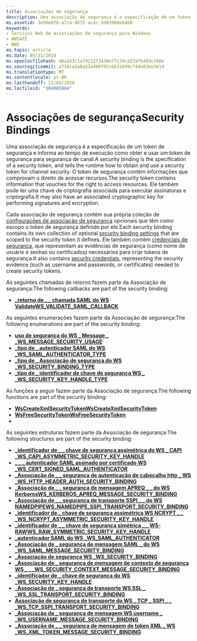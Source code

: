 ```yaml
---
title: Associações de segurança
description: Uma associação de segurança é a especificação de um token de segurança e informa ao tempo de execução como obter e usar um token de segurança para segurança de canal.
ms.assetid: 3e50e0fb-a7ca-4615-ac4c-5d93988e6460
keywords:
- Serviços Web de associações de segurança para Windows
- WWSAPI
- WWS
ms.topic: article
ms.date: 05/31/2018
ms.openlocfilehash: d8a263c1a79212f3438e77c3dca519f6493cf40e
ms.sourcegitcommit: a716ca2a6a22a400f02c6b31699cf4da83ee3619
ms.translationtype: MT
ms.contentlocale: pt-BR
ms.lasthandoff: 11/04/2020
ms.locfileid: "104085004"
---
```

# <a name="security-bindings"></a><span data-ttu-id="8fc95-106">Associações de segurança</span><span class="sxs-lookup"><span data-stu-id="8fc95-106">Security Bindings</span></span>

<span data-ttu-id="8fc95-107">Uma associação de segurança é a especificação de um token de segurança e informa ao tempo de execução como obter e usar um token de segurança para segurança de canal.</span><span class="sxs-lookup"><span data-stu-id="8fc95-107">A security binding is the specification of a security token, and tells the runtime how to obtain and use a security token for channel security.</span></span> <span data-ttu-id="8fc95-108">O token de segurança contém informações que comprovam o direito de acessar recursos.</span><span class="sxs-lookup"><span data-stu-id="8fc95-108">The security token contains information that vouches for the right to access resources.</span></span> <span data-ttu-id="8fc95-109">Ele também pode ter uma chave de criptografia associada para executar assinaturas e criptografia.</span><span class="sxs-lookup"><span data-stu-id="8fc95-109">It may also have an associated cryptographic key for performing signatures and encryption.</span></span>


<span data-ttu-id="8fc95-110">Cada associação de segurança contém sua própria coleção de [configurações de associação de segurança](security-binding-settings.md) opcionais que têm como escopo o token de segurança definido por ele.</span><span class="sxs-lookup"><span data-stu-id="8fc95-110">Each security binding contains its own collection of optional [security binding settings](security-binding-settings.md) that are scoped to the security token it defines.</span></span> <span data-ttu-id="8fc95-111">Ele também contém [credenciais de segurança](security-credentials.md), que representam as evidências de segurança (como nome de usuário e senhas ou certificados) necessários para criar tokens de segurança.</span><span class="sxs-lookup"><span data-stu-id="8fc95-111">It also contains [security credentials](security-credentials.md), representing the security evidence (such as username and passwords, or certificates) needed to create security tokens.</span></span>

<span data-ttu-id="8fc95-112">As seguintes chamadas de retorno fazem parte da Associação de segurança:</span><span class="sxs-lookup"><span data-stu-id="8fc95-112">The following callbacks are part of the security binding:</span></span>

-   [<span data-ttu-id="8fc95-113">**\_retorno de \_ \_ chamada SAML do WS Validate**</span><span class="sxs-lookup"><span data-stu-id="8fc95-113">**WS\_VALIDATE\_SAML\_CALLBACK**</span></span>](/windows/desktop/api/WebServices/nc-webservices-ws_validate_saml_callback)

<span data-ttu-id="8fc95-114">As seguintes enumerações fazem parte da Associação de segurança:</span><span class="sxs-lookup"><span data-stu-id="8fc95-114">The following enumerations are part of the security binding:</span></span>

-   [<span data-ttu-id="8fc95-115">**uso de segurança do WS \_ Message \_ \_**</span><span class="sxs-lookup"><span data-stu-id="8fc95-115">**WS\_MESSAGE\_SECURITY\_USAGE**</span></span>](/windows/desktop/api/WebServices/ne-webservices-ws_message_security_usage)
-   [<span data-ttu-id="8fc95-116">**\_tipo de \_ autenticador SAML do WS \_**</span><span class="sxs-lookup"><span data-stu-id="8fc95-116">**WS\_SAML\_AUTHENTICATOR\_TYPE**</span></span>](/windows/desktop/api/WebServices/ne-webservices-ws_saml_authenticator_type)
-   [<span data-ttu-id="8fc95-117">**\_tipo de \_ Associação de segurança do WS \_**</span><span class="sxs-lookup"><span data-stu-id="8fc95-117">**WS\_SECURITY\_BINDING\_TYPE**</span></span>](/windows/desktop/api/WebServices/ne-webservices-ws_security_binding_type)
-   [<span data-ttu-id="8fc95-118">**\_tipo de \_ identificador de chave de segurança WS \_ \_**</span><span class="sxs-lookup"><span data-stu-id="8fc95-118">**WS\_SECURITY\_KEY\_HANDLE\_TYPE**</span></span>](/windows/desktop/api/WebServices/ne-webservices-ws_security_key_handle_type)

<span data-ttu-id="8fc95-119">As funções a seguir fazem parte da Associação de segurança:</span><span class="sxs-lookup"><span data-stu-id="8fc95-119">The following functions are part of the security binding:</span></span>

-   [<span data-ttu-id="8fc95-120">**WsCreateXmlSecurityToken**</span><span class="sxs-lookup"><span data-stu-id="8fc95-120">**WsCreateXmlSecurityToken**</span></span>](/windows/desktop/api/WebServices/nf-webservices-wscreatexmlsecuritytoken)
-   [<span data-ttu-id="8fc95-121">**WsFreeSecurityToken**</span><span class="sxs-lookup"><span data-stu-id="8fc95-121">**WsFreeSecurityToken**</span></span>](/windows/desktop/api/WebServices/nf-webservices-wsfreesecuritytoken)
-   

<span data-ttu-id="8fc95-122">As seguintes estruturas fazem parte da Associação de segurança:</span><span class="sxs-lookup"><span data-stu-id="8fc95-122">The following structures are part of the security binding:</span></span>

-   [<span data-ttu-id="8fc95-123">**\_identificador de \_ \_ chave de segurança assimétrica do WS \_ CAPI \_**</span><span class="sxs-lookup"><span data-stu-id="8fc95-123">**WS\_CAPI\_ASYMMETRIC\_SECURITY\_KEY\_HANDLE**</span></span>](/windows/desktop/api/WebServices/ns-webservices-ws_capi_asymmetric_security_key_handle)
-   [<span data-ttu-id="8fc95-124">**\_ \_ \_ autenticador SAML assinado por certificado WS \_**</span><span class="sxs-lookup"><span data-stu-id="8fc95-124">**WS\_CERT\_SIGNED\_SAML\_AUTHENTICATOR**</span></span>](/windows/desktop/api/WebServices/ns-webservices-ws_cert_signed_saml_authenticator)
-   [<span data-ttu-id="8fc95-125">**\_Associação de \_ \_ segurança de autenticação de cabeçalho http \_ WS \_**</span><span class="sxs-lookup"><span data-stu-id="8fc95-125">**WS\_HTTP\_HEADER\_AUTH\_SECURITY\_BINDING**</span></span>](/windows/desktop/api/WebServices/ns-webservices-ws_http_header_auth_security_binding)
-   [<span data-ttu-id="8fc95-126">**\_Associação de \_ \_ segurança de mensagem APREQ \_ \_ do WS Kerberos**</span><span class="sxs-lookup"><span data-stu-id="8fc95-126">**WS\_KERBEROS\_APREQ\_MESSAGE\_SECURITY\_BINDING**</span></span>](/windows/desktop/api/WebServices/ns-webservices-ws_kerberos_apreq_message_security_binding)
-   [<span data-ttu-id="8fc95-127">**\_Associação de \_ \_ segurança de transporte SSPI \_ \_ do WS NAMEDPIPE**</span><span class="sxs-lookup"><span data-stu-id="8fc95-127">**WS\_NAMEDPIPE\_SSPI\_TRANSPORT\_SECURITY\_BINDING**</span></span>](/windows/desktop/api/WebServices/ns-webservices-ws_namedpipe_sspi_transport_security_binding)
-   [<span data-ttu-id="8fc95-128">**\_identificador de \_ chave de segurança assimétrica WS NCRYPT \_ \_ \_**</span><span class="sxs-lookup"><span data-stu-id="8fc95-128">**WS\_NCRYPT\_ASYMMETRIC\_SECURITY\_KEY\_HANDLE**</span></span>](/windows/desktop/api/WebServices/ns-webservices-ws_ncrypt_asymmetric_security_key_handle)
-   [<span data-ttu-id="8fc95-129">**\_identificador de \_ \_ chave de segurança simétrica \_ \_ WS-RAW**</span><span class="sxs-lookup"><span data-stu-id="8fc95-129">**WS\_RAW\_SYMMETRIC\_SECURITY\_KEY\_HANDLE**</span></span>](/windows/desktop/api/WebServices/ns-webservices-ws_raw_symmetric_security_key_handle)
-   [<span data-ttu-id="8fc95-130">**\_autenticador SAML do WS \_**</span><span class="sxs-lookup"><span data-stu-id="8fc95-130">**WS\_SAML\_AUTHENTICATOR**</span></span>](/windows/desktop/api/WebServices/ns-webservices-ws_saml_authenticator)
-   [<span data-ttu-id="8fc95-131">**\_Associação de \_ segurança de mensagem SAML \_ do WS \_**</span><span class="sxs-lookup"><span data-stu-id="8fc95-131">**WS\_SAML\_MESSAGE\_SECURITY\_BINDING**</span></span>](/windows/desktop/api/WebServices/ns-webservices-ws_saml_message_security_binding)
-   [<span data-ttu-id="8fc95-132">**\_Associação de segurança WS \_**</span><span class="sxs-lookup"><span data-stu-id="8fc95-132">**WS\_SECURITY\_BINDING**</span></span>](/windows/desktop/api/WebServices/ns-webservices-ws_security_binding)
-   [<span data-ttu-id="8fc95-133">**\_Associação de \_ segurança de mensagem de contexto de segurança WS \_ \_ \_**</span><span class="sxs-lookup"><span data-stu-id="8fc95-133">**WS\_SECURITY\_CONTEXT\_MESSAGE\_SECURITY\_BINDING**</span></span>](/windows/desktop/api/WebServices/ns-webservices-ws_security_context_message_security_binding)
-   [<span data-ttu-id="8fc95-134">**\_identificador de \_ chave de segurança do WS \_**</span><span class="sxs-lookup"><span data-stu-id="8fc95-134">**WS\_SECURITY\_KEY\_HANDLE**</span></span>](/windows/desktop/api/WebServices/ns-webservices-ws_security_key_handle)
-   [<span data-ttu-id="8fc95-135">**\_Associação de \_ segurança de transporte WS SSL \_ \_**</span><span class="sxs-lookup"><span data-stu-id="8fc95-135">**WS\_SSL\_TRANSPORT\_SECURITY\_BINDING**</span></span>](/windows/desktop/api/WebServices/ns-webservices-ws_ssl_transport_security_binding)
-   [<span data-ttu-id="8fc95-136">**Associação de segurança de transporte do WS \_ TCP \_ SSPI \_ \_ \_**</span><span class="sxs-lookup"><span data-stu-id="8fc95-136">**WS\_TCP\_SSPI\_TRANSPORT\_SECURITY\_BINDING**</span></span>](/windows/desktop/api/WebServices/ns-webservices-ws_tcp_sspi_transport_security_binding)
-   [<span data-ttu-id="8fc95-137">**\_Associação de \_ segurança de mensagem WS username \_ \_**</span><span class="sxs-lookup"><span data-stu-id="8fc95-137">**WS\_USERNAME\_MESSAGE\_SECURITY\_BINDING**</span></span>](/windows/desktop/api/WebServices/ns-webservices-ws_username_message_security_binding)
-   [<span data-ttu-id="8fc95-138">**\_Associação de \_ \_ segurança de mensagem de token XML \_ WS \_**</span><span class="sxs-lookup"><span data-stu-id="8fc95-138">**WS\_XML\_TOKEN\_MESSAGE\_SECURITY\_BINDING**</span></span>](/windows/desktop/api/WebServices/ns-webservices-ws_xml_token_message_security_binding)

 

 




